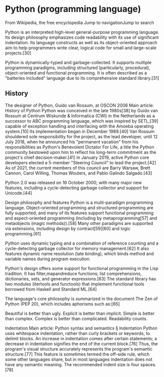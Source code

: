 Python (programming language)
============
From Wikipedia, the free encyclopedia
Jump to navigationJump to search

Python is an interpreted high-level general-purpose programming language. Its design philosophy emphasizes code readability with its use of significant indentation. Its language constructs as well as its object-oriented approach aim to help programmers write clear, logical code for small and large-scale projects.[30]

Python is dynamically-typed and garbage-collected. It supports multiple programming paradigms, including structured (particularly, procedural), object-oriented and functional programming. It is often described as a "batteries included" language due to its comprehensive standard library.[31]

## History

The designer of Python, Guido van Rossum, at OSCON 2006
Main article: History of Python
Python was conceived in the late 1980s[38] by Guido van Rossum at Centrum Wiskunde & Informatica (CWI) in the Netherlands as a successor to ABC programming language, which was inspired by SETL,[39] capable of exception handling and interfacing with the Amoeba operating system.[10] Its implementation began in December 1989.[40] Van Rossum shouldered sole responsibility for the project, as the lead developer, until 12 July 2018, when he announced his "permanent vacation" from his responsibilities as Python's Benevolent Dictator For Life, a title the Python community bestowed upon him to reflect his long-term commitment as the project's chief decision-maker.[41] In January 2019, active Python core developers elected a 5-member "Steering Council" to lead the project.[42] As of 2021, the current members of this council are Barry Warsaw, Brett Cannon, Carol Willing, Thomas Wouters, and Pablo Galindo Salgado.[43]

Python 2.0 was released on 16 October 2000, with many major new features, including a cycle-detecting garbage collector and support for Unicode.[44]

Design philosophy and features
Python is a multi-paradigm programming language. Object-oriented programming and structured programming are fully supported, and many of its features support functional programming and aspect-oriented programming (including by metaprogramming[57] and metaobjects (magic methods)).[58] Many other paradigms are supported via extensions, including design by contract[59][60] and logic programming.[61]

Python uses dynamic typing and a combination of reference counting and a cycle-detecting garbage collector for memory management.[62] It also features dynamic name resolution (late binding), which binds method and variable names during program execution.

Python's design offers some support for functional programming in the Lisp tradition. It has filter,mapandreduce functions; list comprehensions, dictionaries, sets, and generator expressions.[63] The standard library has two modules (itertools and functools) that implement functional tools borrowed from Haskell and Standard ML.[64]

The language's core philosophy is summarized in the document The Zen of Python (PEP 20), which includes aphorisms such as:[65]

Beautiful is better than ugly.
Explicit is better than implicit.
Simple is better than complex.
Complex is better than complicated.
Readability counts.

Indentation
Main article: Python syntax and semantics § Indentation
Python uses whitespace indentation, rather than curly brackets or keywords, to delimit blocks. An increase in indentation comes after certain statements; a decrease in indentation signifies the end of the current block.[76] Thus, the program's visual structure accurately represents the program's semantic structure.[77] This feature is sometimes termed the off-side rule, which some other languages share, but in most languages indentation does not have any semantic meaning. The recommended indent size is four spaces.[78]

